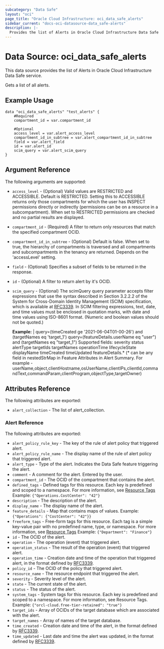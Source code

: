 ```yaml
---
subcategory: "Data Safe"
layout: "oci"
page_title: "Oracle Cloud Infrastructure: oci_data_safe_alerts"
sidebar_current: "docs-oci-datasource-data_safe-alerts"
description: |-
  Provides the list of Alerts in Oracle Cloud Infrastructure Data Safe service
---
```


# Data Source: oci_data_safe_alerts
This data source provides the list of Alerts in Oracle Cloud Infrastructure Data Safe service.

Gets a list of all alerts.


## Example Usage

```hcl
data "oci_data_safe_alerts" "test_alerts" {
	#Required
	compartment_id = var.compartment_id

	#Optional
	access_level = var.alert_access_level
	compartment_id_in_subtree = var.alert_compartment_id_in_subtree
	field = var.alert_field
	id = var.alert_id
	scim_query = var.alert_scim_query
}
```

## Argument Reference

The following arguments are supported:

* `access_level` - (Optional) Valid values are RESTRICTED and ACCESSIBLE. Default is RESTRICTED. Setting this to ACCESSIBLE returns only those compartments for which the user has INSPECT permissions directly or indirectly (permissions can be on a resource in a subcompartment). When set to RESTRICTED permissions are checked and no partial results are displayed.
* `compartment_id` - (Required) A filter to return only resources that match the specified compartment OCID.
* `compartment_id_in_subtree` - (Optional) Default is false. When set to true, the hierarchy of compartments is traversed and all compartments and subcompartments in the tenancy are returned. Depends on the 'accessLevel' setting.
* `field` - (Optional) Specifies a subset of fields to be returned in the response.
* `id` - (Optional) A filter to return alert by it's OCID.
* `scim_query` - (Optional) The scimQuery query parameter accepts filter expressions that use the syntax described in Section 3.2.2.2 of the System for Cross-Domain Identity Management (SCIM) specification, which is available at [RFC3339](https://tools.ietf.org/html/draft-ietf-scim-api-12). In SCIM filtering expressions, text, date, and time values must be enclosed in quotation marks, with date and time values using ISO-8601 format. (Numeric and boolean values should not be quoted.)

  **Example:** | query=(timeCreated ge '2021-06-04T01-00-26') and (targetNames eq 'target_1') query=(featureDetails.userName eq "user") and (targetNames eq "target_1") Supported fields: severity status alertType targetIds targetNames operationTime lifecycleState displayName timeCreated timeUpdated featureDetails.* (* can be any field in nestedStrMap in Feature Attributes in Alert Summary. For example -  userName,object,clientHostname,osUserName,clientIPs,clientId,commandText,commandParam,clientProgram,objectType,targetOwner)


## Attributes Reference

The following attributes are exported:

* `alert_collection` - The list of alert_collection.

### Alert Reference

The following attributes are exported:

* `alert_policy_rule_key` - The key of the rule of alert policy that triggered alert.
* `alert_policy_rule_name` - The display name of the rule of alert policy that triggered alert.
* `alert_type` - Type of the alert. Indicates the Data Safe feature triggering the alert.
* `comment` - A comment for the alert. Entered by the user.
* `compartment_id` - The OCID of the compartment that contains the alert.
* `defined_tags` - Defined tags for this resource. Each key is predefined and scoped to a namespace. For more information, see [Resource Tags](https://docs.cloud.oracle.com/iaas/Content/General/Concepts/resourcetags.htm) Example: `{"Operations.CostCenter": "42"}`
* `description` - The description of the alert.
* `display_name` - The display name of the alert.
* `feature_details` - Map that contains maps of values. Example: `{"Operations": {"CostCenter": "42"}}`
* `freeform_tags` - Free-form tags for this resource. Each tag is a simple key-value pair with no predefined name, type, or namespace. For more information, see [Resource Tags](https://docs.cloud.oracle.com/iaas/Content/General/Concepts/resourcetags.htm)  Example: `{"Department": "Finance"}`
* `id` - The OCID of the alert.
* `operation` - The operation (event) that triggered alert.
* `operation_status` - The result of the operation (event) that triggered alert.
* `operation_time` - Creation date and time of the operation that triggered alert, in the format defined by [RFC3339](https://tools.ietf.org/html/rfc3339).
* `policy_id` - The OCID of the policy that triggered alert.
* `resource_name` - The resource endpoint that triggered the alert.
* `severity` - Severity level of the alert.
* `state` - The current state of the alert.
* `status` - The status of the alert.
* `system_tags` - System tags for this resource. Each key is predefined and scoped to a namespace. For more information, see Resource Tags. Example: `{"orcl-cloud.free-tier-retained": "true"}`
* `target_ids` - Array of OCIDs of the target database which are associated with the alert.
* `target_names` - Array of names of the target database.
* `time_created` - Creation date and time of the alert, in the format defined by [RFC3339](https://tools.ietf.org/html/rfc3339).
* `time_updated` - Last date and time the alert was updated, in the format defined by [RFC3339](https://tools.ietf.org/html/rfc3339).
